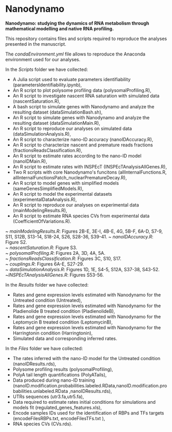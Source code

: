 # Nanodynamo
**Nanodynamo: studying the dynamics of RNA metabolism through mathematical modelling and native RNA profiling.**

This repository contains files and scripts required to reproduce the analyses presented in the manuscript.

The _condaEnvironment.yml_ file allows to reproduce the Anaconda environment used for our analyses.

In the _Scripts_ folder we have collected:

- A Julia script used to evaluate parameters identifiability (parametersIdentifiability.ipynb),
- An R script to plot polysome profiling data (polysomalProfiling.R),
- An R script to investigate nascent RNA saturation with simulated data (nascentSaturation.R),
- A bash script to simulate genes with Nanodynamo and analyze the resulting dataset (dataSimulationBash.sh),
- An R script to simulate genes with Nanodynamo and analyze the resulting dataset (dataSimulationMain.R),
- An R script to reproduce our analyses on simulated data (dataSimulationAnalysis.R),
- An R script to characterize nano-ID accuracy (nanoIDAccuracy.R),
- An R script to characterize nascent and premature reads fractions (fractionsReadsClassification.R),
- An R script to estimate rates according to the nano-ID model (nanoIDMain.R),
- An R script to estimate rates with INSPEcT (INSPEcTAnalysisAllGenes.R),
- Two R scripts with core Nanodynamo's funcitons (allInternalFunctions.R, allInternalFunctionsPatch_nuclearPrematureDecay.R),
- An R script to model genes with simplified models (sameGenesSimplifiedModels.R),
- An R script to model the experimental datasets (experimentalDataAnalysis.R),
- An R script to reproduce our analyses on experimental data (mainModelingResults.R),
- An R script to estimate RNA species CVs from experimental data (CoefficientOfVariations.R).

~ _mainModelingResults.R_: Figures 2B-E, 3E-I, 4B-E, 4G, 5B-F, 6A-D, S7-9, S11, S12B, S13-14, S18-24, S26, S28-36, S39-41.
~ _nanoIDAccuracy.R_: Figure S2.  
~ _nascentSaturation.R_: Figure S3.  
~ _polysomalProfiling.R_: Figures 2A, 3D, 4A, 5A.  
~ _fractionsReadsClassification.R_: Figures 3C, S10, S17.  
~ _couplings.R_: Figures 6A-E, S27-29.  
~ _dataSimulationAnalysis.R_: Figures 1D, 1E, S4-5, S12A, S37-38, S43-52.
~_INSPEcTAnalysisAllGenes.R_: Figures S53-56.

In the _Results_ folder we have collected:

- Rates and gene expression levels estimated with Nanodynamo for the Untreated condition (Untreated),
- Rates and gene expression levels estimated with Nanodynamo for the Pladienolide B treated condition (PladienolideB),
- Rates and gene expression levels estimated with Nanodynamo for the Leptomycin B treated condition (LeptomycinB),
- Rates and gene expression levels estimated with Nanodynamo for the Harringtonin condition (Harringtonin),
- Simulated data and corresponding inferred rates.

In the _Files_ folder we have collected:

- The rates inferred with the nano-ID model for the Untreated condition (nanoIDResults.rds),
- Polysome profiling results (polysomalProfiling),
- PolyA tail length quantifications (PolyATails),
- Data produced during nano-ID training (nanoID.modification.probabilities.labeled.RData,nanoID.modification.probabilities.unlabeled.RData
,nanoIDResults.rds),
- UTRs sequences (utr3.fa,utr5.fa),
- Data required to estimate rates initial conditions for simulations and models fit (regulated_genes_features.xls),
- Encode samples IDs used for the identification of RBPs and TFs targets (encodeFilesRBPs.txt, encodeFilesTFs.txt
),
- RNA species CVs (CVs.rds).